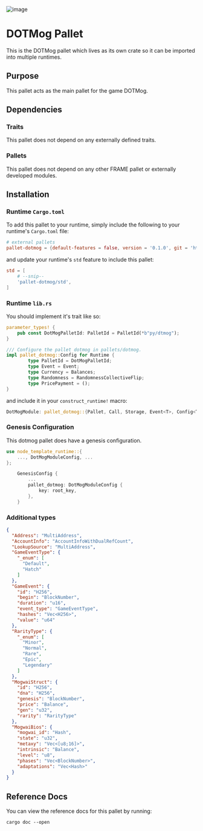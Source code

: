 ![image](https://user-images.githubusercontent.com/17710198/120896543-590acd80-c622-11eb-8ab7-b83243c9b942.png)

# DOTMog Pallet

This is the DOTMog pallet which lives as its own crate so it can be imported into multiple runtimes.

## Purpose

This pallet acts as the main pallet for the game DOTMog.

## Dependencies

### Traits

This pallet does not depend on any externally defined traits.

### Pallets

This pallet does not depend on any other FRAME pallet or externally developed modules.

## Installation

### Runtime `Cargo.toml`

To add this pallet to your runtime, simply include the following to your runtime's `Cargo.toml` file:

```TOML
# external pallets
pallet-dotmog = {default-features = false, version = '0.1.0', git = 'https://github.com/dotmog/pallet-dotmog.git'}
```

and update your runtime's `std` feature to include this pallet:

```TOML
std = [
    # --snip--
    'pallet-dotmog/std',
]
```

### Runtime `lib.rs`

You should implement it's trait like so:

```rust
parameter_types! {
	pub const DotMogPalletId: PalletId = PalletId(*b"py/dtmog");
}

/// Configure the pallet dotmog in pallets/dotmog.
impl pallet_dotmog::Config for Runtime {
		type PalletId = DotMogPalletId;
		type Event = Event;
		type Currency = Balances;
		type Randomness = RandomnessCollectiveFlip;
		type PricePayment = ();
}
```

and include it in your `construct_runtime!` macro:
```rust
DotMogModule: pallet_dotmog::{Pallet, Call, Storage, Event<T>, Config<T>},
```

### Genesis Configuration

This dotmog pallet does have a genesis configuration.

```rust
use node_template_runtime::{
	..., DotMogModuleConfig, ...
};
```

```rust
	GenesisConfig {
		...
		pallet_dotmog: DotMogModuleConfig {
			key: root_key,
		},
	}
```

### Additional types

```json
{
  "Address": "MultiAddress",
  "AccountInfo": "AccountInfoWithDualRefCount",
  "LookupSource": "MultiAddress",
  "GameEventType": {
    "_enum": [
      "Default",
      "Hatch"
    ]
  },
  "GameEvent": {
    "id": "H256",
    "begin": "BlockNumber",
    "duration": "u16",
    "event_type": "GameEventType",
    "hashes": "Vec<H256>",
    "value": "u64"
  },
  "RarityType": {
    "_enum": [
      "Minor",
      "Normal",
      "Rare",
      "Epic",
      "Legendary"
    ]
  },
  "MogwaiStruct": {
    "id": "H256",
    "dna": "H256",
    "genesis": "BlockNumber",
    "price": "Balance",
    "gen": "u32",
    "rarity": "RarityType"
  },
  "MogwaiBios": {
    "mogwai_id": "Hash",
    "state": "u32",
    "metaxy": "Vec<[u8;16]>",
    "intrinsic": "Balance",
    "level": "u8",
    "phases": "Vec<BlockNumber>",
    "adaptations": "Vec<Hash>"
  }
}
```

## Reference Docs

You can view the reference docs for this pallet by running:

```
cargo doc --open
```
